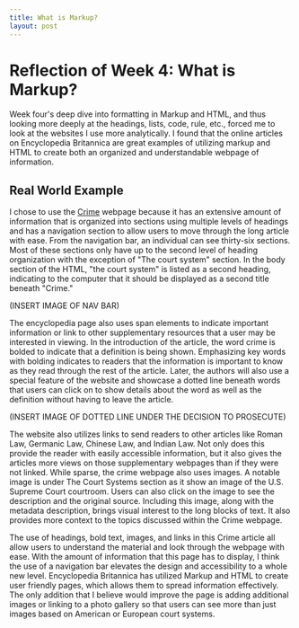 ```yaml
---
title: What is Markup?
layout: post
---
```


# Reflection of Week 4: What is Markup? #

Week four's deep dive into formatting in Markup and HTML, and thus looking more deeply at the headings, lists, code, rule, etc., forced me to look at the websites I use more analytically. I found that the online articles on Encyclopedia Britannica are great examples of utilizing markup and HTML to create both an organized and understandable webpage of information. 

## Real World Example ##

I chose to use the [Crime](https://www.britannica.com/topic/crime-law) webpage because it has an extensive amount of information that is organized into sections using multiple levels of headings and has a navigation section to allow users to move through the long article with ease. From the navigation bar, an individual can see thirty-six sections. Most of these sections only have up to the second level of heading organization with the exception of "The court system" section. In the body section of the HTML, "the court system" is listed as a second heading, indicating to the computer that it should be displayed as a second title beneath "Crime."

(INSERT IMAGE OF NAV BAR)

The encyclopedia page also uses span elements to indicate important information or link to other supplementary resources that a user may be interested in viewing. In the introduction of the article, the word crime is bolded to indicate that a definition is being shown. Emphasizing key words with bolding indicates to readers that the information is important to know as they read through the rest of the article. Later, the authors will also use a special feature of the website and showcase a dotted line beneath words that users can click on to show details about the word as well as the definition without having to leave the article. 

(INSERT IMAGE OF DOTTED LINE UNDER THE DECISION TO PROSECUTE)

The website also utilizes links to send readers to other articles like Roman Law, Germanic Law, Chinese Law, and Indian Law. Not only does this provide the reader with easily accessible information, but it also gives the articles more views on those supplementary webpages than if they were not linked. While sparse, the crime webpage also uses images. A notable image is under The Court Systems section as it show an image of the U.S. Supreme Court courtroom. Users can also click on the image to see the description and the original source. Including this image, along with the metadata description, brings visual interest to the long blocks of text. It also provides more context to the topics discussed within the Crime webpage. 

The use of headings, bold text, images, and links in this Crime article all allow users to understand the material and look through the webpage with ease. With the amount of information that this page has to display, I think the use of a navigation bar elevates the design and accessibility to a whole new level. Encyclopedia Britannica has utilized Markup and HTML to create user friendly pages, which allows them to spread information effectively. The only addition that I believe would improve the page is adding additional images or linking to a photo gallery so that users can see more than just images based on American or European court systems. 

